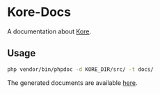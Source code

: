 # Kore-Docs
A documentation about [Kore](https://github.com/KantoWatanabe/Kore).

## Usage
```bash
php vendor/bin/phpdoc -d KORE_DIR/src/ -t docs/
```
The generated documents are available [here](https://kantowatanabe.github.io/Kore-Docs/namespaces/Kore.html).